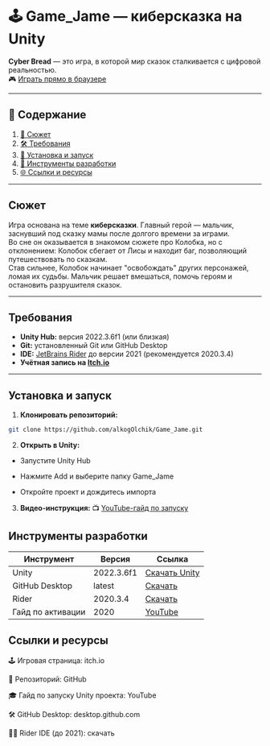# 🕹️ Game_Jame — киберсказка на Unity

**Cyber Bread** — это игра, в которой мир сказок сталкивается с цифровой реальностью.  
🎮 [Играть прямо в браузере](https://alinacherrr.itch.io/cyber-bread)

---

## 📖 Содержание

1. [🧠 Сюжет](#-сюжет)
2. [🛠️ Требования](#-требования)
3. [🚀 Установка и запуск](#-установка-и-запуск)
4. [🧰 Инструменты разработки](#-инструменты-разработки)
5. [🌐 Ссылки и ресурсы](#-ссылки-и-ресурсы)

---

## Сюжет

Игра основана на теме **киберсказки**. Главный герой — мальчик, заснувший под сказку мамы после долгого времени за играми.  
Во сне он оказывается в знакомом сюжете про Колобка, но с отклонением: Колобок сбегает от Лисы и находит баг, позволяющий путешествовать по сказкам.  
Став сильнее, Колобок начинает "освобождать" других персонажей, ломая их судьбы. Мальчик решает вмешаться, помочь героям и остановить разрушителя сказок.

---

## Требования

- **Unity Hub:** версия 2022.3.6f1 (или близкая)
- **Git:** установленный Git или GitHub Desktop
- **IDE:** [JetBrains Rider](https://www.jetbrains.com/ru-ru/rider/download/other.html) до версии 2021 (рекомендуется 2020.3.4)
- **Учётная запись на [Itch.io](https://itch.io/)**

---

## Установка и запуск

1. **Клонировать репозиторий:**
```bash
git clone https://github.com/alkogOlchik/Game_Jame.git
```
2. **Открыть в Unity:**

 - Запустите Unity Hub

 - Нажмите Add и выберите папку Game_Jame

 - Откройте проект и дождитесь импорта

3. **Видео-инструкция:**
📺 [YouTube-гайд по запуску](https://www.youtube.com/live/I9QK_2QW9W8)

## Инструменты разработки
| Инструмент        | Версия     | Ссылка                                                               |
| ----------------- | ---------- | -------------------------------------------------------------------- |
| Unity             | 2022.3.6f1 | [Скачать Unity](https://unity.com/download)                          |
| GitHub Desktop    | latest     | [Скачать](https://desktop.github.com/)                               |
| Rider             | 2020.3.4   | [Скачать](https://www.jetbrains.com/ru-ru/rider/download/other.html) |
| Гайд по активации | 2020       | [YouTube](https://www.youtube.com/watch?v=HH3mgck--eA)               |

## Ссылки и ресурсы
🕹️ Игровая страница: itch.io

💾 Репозиторий: GitHub

🎓 Гайд по запуску Unity проекта: YouTube

🛠️ GitHub Desktop: desktop.github.com

👩‍💻 Rider IDE (до 2021): скачать
